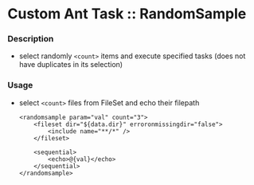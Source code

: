 # Custom Ant Task :: RandomSample

### Description

- select randomly `<count>` items and execute specified tasks (does not have duplicates in its selection)

### Usage

- select `<count>` files from FileSet and echo their filepath

    ```
    <randomsample param="val" count="3">
    	<fileset dir="${data.dir}" erroronmissingdir="false">
    		<include name="**/*" />
    	</fileset>
    
    	<sequential>
    		<echo>@{val}</echo>
    	</sequential>
    </randomsample>
    ```
